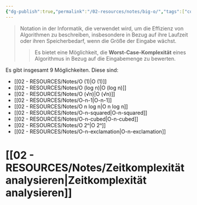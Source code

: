 ```yaml
---
{"dg-publish":true,"permalink":"/02-resources/notes/big-o/","tags":["code/algorithmus","finished"],"noteIcon":"","updated":"2024-10-31T22:35:38.743+01:00"}
---
```


>Notation in der Informatik, die verwendet wird, um die Effizienz von Algorithmen zu beschreiben, insbesondere in Bezug auf ihre Laufzeit oder ihren Speicherbedarf, wenn die Größe der Eingabe wächst. 
>>Es bietet eine Möglichkeit, die **Worst-Case-Komplexität** eines Algorithmus in Bezug auf die Eingabemenge zu bewerten.

<style> .container {font-family: sans-serif; text-align: center;} .button-wrapper button {z-index: 1;height: 40px; width: 100px; margin: 10px;padding: 5px;} .excalidraw .App-menu_top .buttonList { display: flex;} .excalidraw-wrapper { height: 800px; margin: 50px; position: relative;} :root[dir="ltr"] .excalidraw .layer-ui__wrapper .zen-mode-transition.App-menu_bottom--transition-left {transform: none;} </style><script src="https://cdn.jsdelivr.net/npm/react@17/umd/react.production.min.js"></script><script src="https://cdn.jsdelivr.net/npm/react-dom@17/umd/react-dom.production.min.js"></script><script type="text/javascript" src="https://cdn.jsdelivr.net/npm/@excalidraw/excalidraw@0/dist/excalidraw.production.min.js"></script><div id="Big_O_2024-08-06_1507.18.excalidraw.md1"></div><script>(function(){const InitialData={"type":"excalidraw","version":2,"source":"https://github.com/zsviczian/obsidian-excalidraw-plugin/releases/tag/2.3.0","elements":[{"type":"line","version":84,"versionNonce":6892358,"index":"a0","isDeleted":false,"id":"1mJiTiT4y8ZrZ1hj_PiTE","fillStyle":"solid","strokeWidth":4,"strokeStyle":"solid","roughness":2,"opacity":100,"angle":0,"x":-402.75,"y":-350.2421875,"strokeColor":"#1e1e1e","backgroundColor":"transparent","width":3,"height":573,"seed":1501122310,"groupIds":[],"frameId":null,"roundness":{"type":2},"boundElements":[],"updated":1722949667262,"link":null,"locked":false,"startBinding":null,"endBinding":null,"lastCommittedPoint":null,"startArrowhead":null,"endArrowhead":null,"points":[[0,0],[3,573]]},{"type":"line","version":131,"versionNonce":1665479110,"index":"a1","isDeleted":false,"id":"HLOmSvmRWonI91gntLdv_","fillStyle":"solid","strokeWidth":4,"strokeStyle":"solid","roughness":2,"opacity":100,"angle":0,"x":-398.75,"y":224.7578125,"strokeColor":"#1e1e1e","backgroundColor":"transparent","width":722,"height":10,"seed":166711942,"groupIds":[],"frameId":null,"roundness":{"type":2},"boundElements":[],"updated":1722949678349,"link":null,"locked":false,"startBinding":null,"endBinding":null,"lastCommittedPoint":null,"startArrowhead":null,"endArrowhead":null,"points":[[0,0],[722,-10]]},{"type":"line","version":87,"versionNonce":1949962374,"index":"a2","isDeleted":false,"id":"MVLd3bhsrXQ0DDZXRnxMp","fillStyle":"solid","strokeWidth":4,"strokeStyle":"solid","roughness":2,"opacity":100,"angle":0,"x":-424.75,"y":-315.2421875,"strokeColor":"#1e1e1e","backgroundColor":"transparent","width":19,"height":35,"seed":1887897862,"groupIds":[],"frameId":null,"roundness":{"type":2},"boundElements":[],"updated":1722949694404,"link":null,"locked":false,"startBinding":null,"endBinding":null,"lastCommittedPoint":null,"startArrowhead":null,"endArrowhead":null,"points":[[0,0],[19,-35]]},{"type":"line","version":26,"versionNonce":1707220422,"index":"a3","isDeleted":false,"id":"heTRFoUlOtaaxFS62LnvR","fillStyle":"solid","strokeWidth":4,"strokeStyle":"solid","roughness":2,"opacity":100,"angle":0,"x":-402.75,"y":-349.2421875,"strokeColor":"#1e1e1e","backgroundColor":"transparent","width":16,"height":24,"seed":888278982,"groupIds":[],"frameId":null,"roundness":{"type":2},"boundElements":[],"updated":1722949700522,"link":null,"locked":false,"startBinding":null,"endBinding":null,"lastCommittedPoint":null,"startArrowhead":null,"endArrowhead":null,"points":[[0,0],[16,24]]},{"type":"line","version":6,"versionNonce":1939390982,"index":"a4","isDeleted":false,"id":"mu7z-cICyx9EZFYWom1di","fillStyle":"solid","strokeWidth":4,"strokeStyle":"solid","roughness":2,"opacity":100,"angle":0,"x":322.25,"y":212.7578125,"strokeColor":"#1e1e1e","backgroundColor":"transparent","width":25,"height":11,"seed":1820751110,"groupIds":[],"frameId":null,"roundness":{"type":2},"boundElements":[],"updated":1722949703441,"link":null,"locked":false,"startBinding":null,"endBinding":null,"lastCommittedPoint":null,"startArrowhead":null,"endArrowhead":null,"points":[[0,0],[-25,-11]]},{"type":"line","version":12,"versionNonce":2045432262,"index":"a5","isDeleted":false,"id":"KmiB5PBgGQwkPsG5GOG2E","fillStyle":"solid","strokeWidth":4,"strokeStyle":"solid","roughness":2,"opacity":100,"angle":0,"x":323.25,"y":214.7578125,"strokeColor":"#1e1e1e","backgroundColor":"transparent","width":20,"height":14,"seed":142512454,"groupIds":[],"frameId":null,"roundness":{"type":2},"boundElements":[],"updated":1722949705509,"link":null,"locked":false,"startBinding":null,"endBinding":null,"lastCommittedPoint":null,"startArrowhead":null,"endArrowhead":null,"points":[[0,0],[-20,14]]},{"type":"text","version":94,"versionNonce":1426517786,"index":"a7","isDeleted":false,"id":"VmkzD7Od","fillStyle":"solid","strokeWidth":4,"strokeStyle":"solid","roughness":2,"opacity":100,"angle":0,"x":-107.75,"y":224.7578125,"strokeColor":"#1e1e1e","backgroundColor":"transparent","width":166.17990112304688,"height":37.800000000000004,"seed":1313352646,"groupIds":[],"frameId":null,"roundness":null,"boundElements":[],"updated":1722949791805,"link":null,"locked":false,"fontSize":28,"fontFamily":6,"text":"Input Size (n)","rawText":"Input Size (n)","textAlign":"left","verticalAlign":"top","containerId":null,"originalText":"Input Size (n)","autoResize":true,"lineHeight":1.35},{"type":"text","version":109,"versionNonce":1204102618,"index":"a8","isDeleted":false,"id":"5x527qAh","fillStyle":"solid","strokeWidth":4,"strokeStyle":"solid","roughness":2,"opacity":100,"angle":4.723593972811037,"x":-471.75,"y":-163.2421875,"strokeColor":"#1e1e1e","backgroundColor":"transparent","width":64.63595581054688,"height":37.800000000000004,"seed":624022918,"groupIds":[],"frameId":null,"roundness":null,"boundElements":[],"updated":1722949802192,"link":null,"locked":false,"fontSize":28,"fontFamily":6,"text":"Time","rawText":"Time","textAlign":"left","verticalAlign":"top","containerId":null,"originalText":"Time","autoResize":true,"lineHeight":1.35},{"type":"arrow","version":111,"versionNonce":1031209882,"index":"aA","isDeleted":false,"id":"aC7CyNDVept5uXE_2_gBq","fillStyle":"solid","strokeWidth":4,"strokeStyle":"solid","roughness":0,"opacity":100,"angle":0,"x":-397.37068965517244,"y":217.8612607758621,"strokeColor":"#2f9e44","backgroundColor":"transparent","width":684,"height":13,"seed":420727578,"groupIds":[],"frameId":null,"roundness":{"type":2},"boundElements":[],"updated":1722949985657,"link":null,"locked":false,"startBinding":null,"endBinding":null,"lastCommittedPoint":null,"startArrowhead":null,"endArrowhead":"arrow","points":[[0,0],[684,-13]]},{"type":"text","version":87,"versionNonce":401614022,"index":"aC","isDeleted":false,"id":"ove21sdO","fillStyle":"solid","strokeWidth":4,"strokeStyle":"solid","roughness":2,"opacity":100,"angle":0,"x":183.97413793103442,"y":179.48195043103453,"strokeColor":"#2f9e44","backgroundColor":"transparent","width":69.31271362304688,"height":21.6,"seed":119911898,"groupIds":[],"frameId":null,"roundness":null,"boundElements":[],"updated":1722949990192,"link":"[[O1\|O1]]","locked":false,"fontSize":16,"fontFamily":6,"text":"📍[[O1\|O1]]","rawText":"[[O1\|O1]]","textAlign":"left","verticalAlign":"top","containerId":null,"originalText":"📍[[O1\|O1]]","autoResize":true,"lineHeight":1.35},{"type":"arrow","version":240,"versionNonce":1644971547,"index":"aD","isDeleted":false,"id":"LoOgqMW6t1kt8BWy6ifxC","fillStyle":"solid","strokeWidth":4,"strokeStyle":"solid","roughness":0,"opacity":100,"angle":0,"x":-396.05685881451797,"y":220.8150583681798,"strokeColor":"#1971c2","backgroundColor":"transparent","width":701.3793103448274,"height":295.1724137931034,"seed":1027489222,"groupIds":[],"frameId":null,"roundness":{"type":2},"boundElements":[],"updated":1722982121448,"link":null,"locked":false,"startBinding":null,"endBinding":null,"lastCommittedPoint":null,"startArrowhead":null,"endArrowhead":"arrow","points":[[0,0],[701.3793103448274,-295.1724137931034]]},{"type":"text","version":150,"versionNonce":902833499,"index":"aE","isDeleted":false,"id":"i4UmpN6W","fillStyle":"solid","strokeWidth":4,"strokeStyle":"solid","roughness":0,"opacity":100,"angle":5.826417420157298,"x":188.7707273923785,"y":-72.97804508009602,"strokeColor":"#1971c2","backgroundColor":"transparent","width":79.29669189453125,"height":21.6,"seed":1549971782,"groupIds":[],"frameId":null,"roundness":null,"boundElements":[],"updated":1722982208212,"link":"[[O(n)\|O(n)]]","locked":false,"fontSize":16,"fontFamily":6,"text":"📍[[O(n)\|O(n)]]","rawText":"[[O(n)\|O(n)]]","textAlign":"left","verticalAlign":"top","containerId":null,"originalText":"📍[[O(n)\|O(n)]]","autoResize":true,"lineHeight":1.35},{"type":"arrow","version":266,"versionNonce":605427910,"index":"aF","isDeleted":false,"id":"K_YrlPaXFrNzOuku5zMjm","fillStyle":"solid","strokeWidth":4,"strokeStyle":"solid","roughness":0,"opacity":100,"angle":0,"x":-396.05685881451797,"y":221.50471354059363,"strokeColor":"#2f9e44","backgroundColor":"transparent","width":436.551724137931,"height":514.4827586206895,"seed":415027846,"groupIds":[],"frameId":null,"roundness":{"type":2},"boundElements":[],"updated":1722950215422,"link":null,"locked":false,"startBinding":null,"endBinding":null,"lastCommittedPoint":null,"startArrowhead":null,"endArrowhead":"arrow","points":[[0,0],[304.13793103448273,-269.6551724137931],[436.551724137931,-514.4827586206895]]},{"type":"text","version":103,"versionNonce":1404924358,"index":"aG","isDeleted":false,"id":"2T6On7Gk","fillStyle":"solid","strokeWidth":4,"strokeStyle":"solid","roughness":0,"opacity":100,"angle":5.237953054781757,"x":-56.05685881451791,"y":-237.80563128699256,"strokeColor":"#2f9e44","backgroundColor":"transparent","width":85.37667846679688,"height":21.6,"seed":1152393626,"groupIds":[],"frameId":null,"roundness":null,"boundElements":[],"updated":1722950584687,"link":"[[O(n²)\|O(n²)]]","locked":false,"fontSize":16,"fontFamily":6,"text":"📍[[O(n²)\|O(n²)]]","rawText":"[[O(n²)\|O(n²)]]","textAlign":"left","verticalAlign":"top","containerId":null,"originalText":"📍[[O(n²)\|O(n²)]]","autoResize":true,"lineHeight":1.35},{"type":"arrow","version":331,"versionNonce":1788196315,"index":"aH","isDeleted":false,"id":"hDEszIvcG4CXTYRTbn2g3","fillStyle":"solid","strokeWidth":4,"strokeStyle":"solid","roughness":0,"opacity":100,"angle":0,"x":-393.2982381248628,"y":218.7460928509384,"strokeColor":"#1e1e1e","backgroundColor":"transparent","width":331.0344827586206,"height":526.206896551724,"seed":1824666202,"groupIds":[],"frameId":null,"roundness":{"type":2},"boundElements":[],"updated":1722982139388,"link":null,"locked":false,"startBinding":null,"endBinding":null,"lastCommittedPoint":null,"startArrowhead":null,"endArrowhead":"arrow","points":[[0,0],[236.55172413793093,-315.8620689655172],[331.0344827586206,-526.206896551724]]},{"type":"text","version":102,"versionNonce":1157996373,"index":"aI","isDeleted":false,"id":"jxgYVaI0","fillStyle":"solid","strokeWidth":4,"strokeStyle":"solid","roughness":0,"opacity":100,"angle":5.181153299986048,"x":-169.84996226279384,"y":-208.15045887319943,"strokeColor":"#1e1e1e","backgroundColor":"transparent","width":85.37667846679688,"height":21.6,"seed":2140206726,"groupIds":[],"frameId":null,"roundness":null,"boundElements":[],"updated":1722982246379,"link":"[[O(n³)\|O(n³)]]","locked":false,"fontSize":16,"fontFamily":6,"text":"📍[[O(n³)\|O(n³)]]","rawText":"[[O(n³)\|O(n³)]]","textAlign":"left","verticalAlign":"top","containerId":null,"originalText":"📍[[O(n³)\|O(n³)]]","autoResize":true,"lineHeight":1.35},{"type":"arrow","version":448,"versionNonce":534428785,"index":"aJ","isDeleted":false,"id":"75FCY_-VWEWGY4TpMk4pr","fillStyle":"solid","strokeWidth":4,"strokeStyle":"solid","roughness":0,"opacity":100,"angle":0,"x":-393.9878932972766,"y":220.12540319576607,"strokeColor":"#e03131","backgroundColor":"transparent","width":704.1379310344827,"height":154.4827586206897,"seed":533527642,"groupIds":[],"frameId":null,"roundness":{"type":2},"boundElements":[],"updated":1723804218349,"link":null,"locked":false,"startBinding":null,"endBinding":null,"lastCommittedPoint":null,"startArrowhead":null,"endArrowhead":"arrow","points":[[0,0],[217.9310344827586,-125.5172413793104],[704.1379310344827,-154.4827586206897]]},{"type":"text","version":126,"versionNonce":1695760145,"index":"aK","isDeleted":false,"id":"HvrhOTay","fillStyle":"solid","strokeWidth":4,"strokeStyle":"solid","roughness":0,"opacity":100,"angle":0,"x":181.60323970764932,"y":37.48993521547044,"strokeColor":"#e03131","backgroundColor":"transparent","width":106.60865783691406,"height":21.6,"seed":848139462,"groupIds":[],"frameId":null,"roundness":null,"boundElements":[],"updated":1723804221650,"link":"[[O(log n)\|O(log n)]]","locked":false,"fontSize":16,"fontFamily":6,"text":"📍[[O(log n)\|O(log n)]]","rawText":"[[O(log n)\|O(log n)]]","textAlign":"left","verticalAlign":"top","containerId":null,"originalText":"📍[[O(log n)\|O(log n)]]","autoResize":true,"lineHeight":1.35},{"type":"arrow","version":499,"versionNonce":954186587,"index":"aL","isDeleted":false,"id":"mYQV5hambHMjNu5K-bxmW","fillStyle":"solid","strokeWidth":4,"strokeStyle":"solid","roughness":0,"opacity":100,"angle":0,"x":-392.608582952449,"y":217.36678250611084,"strokeColor":"#f08c00","backgroundColor":"transparent","width":640.6896551724138,"height":431.03448275862064,"seed":2140808710,"groupIds":[],"frameId":null,"roundness":{"type":2},"boundElements":[],"updated":1722982127967,"link":null,"locked":false,"startBinding":null,"endBinding":null,"lastCommittedPoint":null,"startArrowhead":null,"endArrowhead":"arrow","points":[[0,0],[321.3793103448275,-114.4827586206896],[640.6896551724138,-431.03448275862064]]},{"type":"text","version":105,"versionNonce":1528169173,"index":"aM","isDeleted":false,"id":"GpNEZvAY","fillStyle":"solid","strokeWidth":4,"strokeStyle":"solid","roughness":0,"opacity":100,"angle":5.494143481980993,"x":117.19200037304041,"y":-177.32096936775437,"strokeColor":"#f08c00","backgroundColor":"transparent","width":119.9366455078125,"height":21.6,"seed":492345946,"groupIds":[],"frameId":null,"roundness":null,"boundElements":[],"updated":1722982288645,"link":"[[O(n log n)\|O(n log n)]]","locked":false,"fontSize":16,"fontFamily":6,"text":"📍[[O(n log n)\|O(n log n)]]","rawText":"[[O(n log n)\|O(n log n)]]","textAlign":"left","verticalAlign":"top","containerId":null,"originalText":"📍[[O(n log n)\|O(n log n)]]","autoResize":true,"lineHeight":1.35},{"type":"arrow","version":189,"versionNonce":392747029,"index":"aN","isDeleted":false,"id":"Q1yZvAhafkAOA5skbeiZH","fillStyle":"solid","strokeWidth":4,"strokeStyle":"solid","roughness":0,"opacity":100,"angle":0,"x":-388.4706519179663,"y":213.91850664404188,"strokeColor":"#e03131","backgroundColor":"transparent","width":213.1034482758621,"height":533.7931034482758,"seed":868755994,"groupIds":[],"frameId":null,"roundness":{"type":2},"boundElements":[],"updated":1722982143987,"link":null,"locked":false,"startBinding":null,"endBinding":null,"lastCommittedPoint":null,"startArrowhead":null,"endArrowhead":"arrow","points":[[0,0],[161.37931034482756,-277.24137931034477],[213.1034482758621,-533.7931034482758]]},{"type":"text","version":91,"versionNonce":305734939,"index":"aO","isDeleted":false,"id":"K5cYE9rH","fillStyle":"solid","strokeWidth":4,"strokeStyle":"solid","roughness":0,"opacity":100,"angle":4.85990474664134,"x":-251.2292726076214,"y":-256.426320942165,"strokeColor":"#e03131","backgroundColor":"transparent","width":84.78375244140625,"height":21.6,"seed":546186202,"groupIds":[],"frameId":null,"roundness":null,"boundElements":[],"updated":1722982249051,"link":"[[O(2ⁿ)\|O(2ⁿ)]]","locked":false,"fontSize":16,"fontFamily":6,"text":"📍[[O(2ⁿ)\|O(2ⁿ)]]","rawText":"[[O(2ⁿ)\|O(2ⁿ)]]","textAlign":"left","verticalAlign":"top","containerId":null,"originalText":"📍[[O(2ⁿ)\|O(2ⁿ)]]","autoResize":true,"lineHeight":1.35},{"type":"arrow","version":91,"versionNonce":1160222421,"index":"aP","isDeleted":false,"id":"v5QeKWt6o0lzlj-yuuORf","fillStyle":"solid","strokeWidth":4,"strokeStyle":"solid","roughness":0,"opacity":100,"angle":0,"x":-388.4706519179663,"y":217.36678250611084,"strokeColor":"#f08c00","backgroundColor":"transparent","width":76.55172413793105,"height":557.9310344827586,"seed":457171098,"groupIds":[],"frameId":null,"roundness":{"type":2},"boundElements":[],"updated":1722982147959,"link":null,"locked":false,"startBinding":null,"endBinding":null,"lastCommittedPoint":null,"startArrowhead":null,"endArrowhead":"arrow","points":[[0,0],[59.31034482758622,-277.24137931034477],[76.55172413793105,-557.9310344827586]]},{"type":"text","version":124,"versionNonce":958071669,"index":"aQ","isDeleted":false,"id":"V5LK8xlr","fillStyle":"solid","strokeWidth":4,"strokeStyle":"solid","roughness":0,"opacity":100,"angle":4.8159130645368435,"x":-373.98789329727657,"y":-272.2883899076823,"strokeColor":"#f08c00","backgroundColor":"transparent","width":83.07269287109375,"height":21.6,"seed":1535307994,"groupIds":[],"frameId":null,"roundness":null,"boundElements":[],"updated":1722982251124,"link":"[[O(n!)\|O(n!)]]","locked":false,"fontSize":16,"fontFamily":6,"text":"📍[[O(n!)\|O(n!)]]","rawText":"[[O(n!)\|O(n!)]]","textAlign":"left","verticalAlign":"top","containerId":null,"originalText":"📍[[O(n!)\|O(n!)]]","autoResize":true,"lineHeight":1.35},{"type":"arrow","version":118,"versionNonce":242778331,"index":"aR","isDeleted":false,"id":"2C7Sje0P3c9Pn2L7vIKqv","fillStyle":"solid","strokeWidth":4,"strokeStyle":"solid","roughness":0,"opacity":100,"angle":0,"x":-390.5396174352076,"y":218.05643767852467,"strokeColor":"#1e1e1e","backgroundColor":"transparent","width":702.7586206896551,"height":224.82758620689657,"seed":1811878874,"groupIds":[],"frameId":null,"roundness":{"type":2},"boundElements":[],"updated":1722982116011,"link":null,"locked":false,"startBinding":null,"endBinding":null,"lastCommittedPoint":null,"startArrowhead":null,"endArrowhead":"arrow","points":[[0,0],[702.7586206896551,-224.82758620689657]]},{"type":"text","version":81,"versionNonce":581939989,"index":"aS","isDeleted":false,"id":"A3ve2Rqf","fillStyle":"solid","strokeWidth":4,"strokeStyle":"solid","roughness":0,"opacity":100,"angle":6.029878855035,"x":191.52934808203358,"y":-8.84011404561329,"strokeColor":"#1e1e1e","backgroundColor":"transparent","width":89.61700439453125,"height":21.6,"seed":653868954,"groupIds":[],"frameId":null,"roundness":null,"boundElements":[],"updated":1722982204796,"link":"[[O(√n)\|O(√n)]]","locked":false,"fontSize":16,"fontFamily":6,"text":"📍[[O(√n)\|O(√n)]]","rawText":"[[O(√n)\|O(√n)]]","textAlign":"left","verticalAlign":"top","containerId":null,"originalText":"📍[[O(√n)\|O(√n)]]","autoResize":true,"lineHeight":1.35}],"appState":{"theme":"dark","viewBackgroundColor":"#ffffff","currentItemStrokeColor":"#d91212","currentItemBackgroundColor":"#a62f08","currentItemFillStyle":"hachure","currentItemStrokeWidth":4,"currentItemStrokeStyle":"solid","currentItemRoughness":0,"currentItemOpacity":100,"currentItemFontFamily":6,"currentItemFontSize":16,"currentItemTextAlign":"left","currentItemStartArrowhead":null,"currentItemEndArrowhead":"arrow","scrollX":772.263755366242,"scrollY":373.33364852837184,"zoom":{"value":1.4500000000000002},"currentItemRoundness":"round","gridSize":null,"gridColor":{"Bold":"#C9C9C9","Regular":"#EDEDED"},"currentStrokeOptions":null,"previousGridSize":null,"frameRendering":{"enabled":true,"clip":true,"name":true,"outline":true},"objectsSnapModeEnabled":false},"files":{}};InitialData.scrollToContent=true;App=()=>{const e=React.useRef(null),t=React.useRef(null),[n,i]=React.useState({width:void 0,height:void 0});return React.useEffect(()=>{i({width:t.current.getBoundingClientRect().width,height:t.current.getBoundingClientRect().height});const e=()=>{i({width:t.current.getBoundingClientRect().width,height:t.current.getBoundingClientRect().height})};return window.addEventListener("resize",e),()=>window.removeEventListener("resize",e)},[t]),React.createElement(React.Fragment,null,React.createElement("div",{className:"excalidraw-wrapper",ref:t},React.createElement(ExcalidrawLib.Excalidraw,{ref:e,width:n.width,height:n.height,initialData:InitialData,viewModeEnabled:!0,zenModeEnabled:!0,gridModeEnabled:!1})))},excalidrawWrapper=document.getElementById("Big_O_2024-08-06_1507.18.excalidraw.md1");ReactDOM.render(React.createElement(App),excalidrawWrapper);})();</script>

Es gibt insgesamt 9 Möglichkeiten. Diese sind:
- [[02 - RESOURCES/Notes/O (1)\|O (1)]]
- [[02 - RESOURCES/Notes/O (log n)\|O (log n)]]
- [[02 - RESOURCES/Notes/O (√n)\|O (√n)]]
- [[02 - RESOURCES/Notes/O-n-1\|O-n-1]]
- [[02 - RESOURCES/Notes/O n log n\|O n log n]]
- [[02 - RESOURCES/Notes/O-n-squared\|O-n-squared]]
- [[02 - RESOURCES/Notes/O-n-cubed\|O-n-cubed]]
- [[02 - RESOURCES/Notes/O 2ⁿ\|O 2ⁿ]]
- [[02 - RESOURCES/Notes/O-n-exclamation\|O-n-exclamation]]

# [[02 - RESOURCES/Notes/Zeitkomplexität analysieren\|Zeitkomplexität analysieren]]